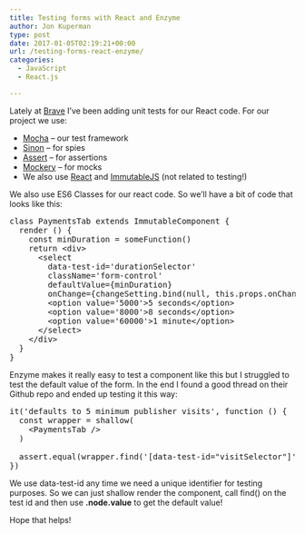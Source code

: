 ```yaml
---
title: Testing forms with React and Enzyme
author: Jon Kuperman
type: post
date: 2017-01-05T02:19:21+00:00
url: /testing-forms-react-enzyme/
categories:
  - JavaScript
  - React.js

---
```

Lately at [Brave][1] I&#8217;ve been adding unit tests for our React code. For our project we use:

  * [Mocha][2] &#8211; our test framework
  * [Sinon][3] &#8211; for spies
  * [Assert][4] &#8211; for assertions
  * [Mockery][5] &#8211; for mocks
  * We also use [React][6] and [ImmutableJS][7] (not related to testing!)

We also use ES6 Classes for our react code. So we&#8217;ll have a bit of code that looks like this:

<pre class="lang:js decode:true ">class PaymentsTab extends ImmutableComponent {
  render () {
    const minDuration = someFunction()
    return &lt;div&gt;
      &lt;select
        data-test-id='durationSelector'
        className='form-control'
        defaultValue={minDuration}
        onChange={changeSetting.bind(null, this.props.onChangeSetting, settings.MINIMUM_VISIT_TIME)}&gt;&gt;
        &lt;option value='5000'&gt;5 seconds&lt;/option&gt;
        &lt;option value='8000'&gt;8 seconds&lt;/option&gt;
        &lt;option value='60000'&gt;1 minute&lt;/option&gt;
      &lt;/select&gt;
    &lt;/div&gt;
  }
}</pre>

Enzyme makes it really easy to test a component like this but I struggled to test the default value of the form. In the end I found a good thread on their Github repo and ended up testing it this way:

<pre class="lang:js decode:true">it('defaults to 5 minimum publisher visits', function () {
  const wrapper = shallow(
    &lt;PaymentsTab /&gt;
  )

  assert.equal(wrapper.find('[data-test-id="visitSelector"]').node.value, 5)
})</pre>

We use data-test-id any time we need a unique identifier for testing purposes. So we can just shallow render the component, call find() on the test id and then use **.node.value** to get the default value!

Hope that helps!

&nbsp;

 [1]: https://github.com/brave/browser-laptop
 [2]: https://mochajs.org/
 [3]: http://sinonjs.org/
 [4]: https://www.npmjs.com/package/assert
 [5]: https://github.com/mfncooper/mockery
 [6]: https://facebook.github.io/react/
 [7]: https://facebook.github.io/immutable-js/